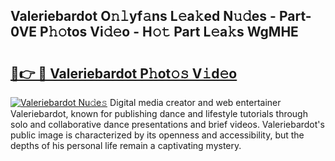 ## Valeriebardot O𝚗𝚕yf𝚊ns L𝚎a𝚔ed N𝚞𝚍es - Part-0VE P𝚑𝚘tos Vi𝚍𝚎o - H𝚘𝚝 Part L𝚎a𝚔s WgMHE

# <h2><a href="http://kfasyp.oniu.top/?m=Valeriebardot">🔗👉 🔴 Valeriebardot P𝚑ot𝚘𝚜 V𝚒d𝚎o</a></h2>

[![Valeriebardot Nu𝚍e𝚜](https://i.imgur.com/0qMVB7G.gif)](http://kfasyp.oniu.top/?m=Valeriebardot)
Digital media creator and web entertainer Valeriebardot, known for publishing dance and lifestyle tutorials through solo and collaborative dance presentations and brief videos. Valeriebardot's public image is characterized by its openness and accessibility, but the depths of his personal life remain a captivating mystery.  
